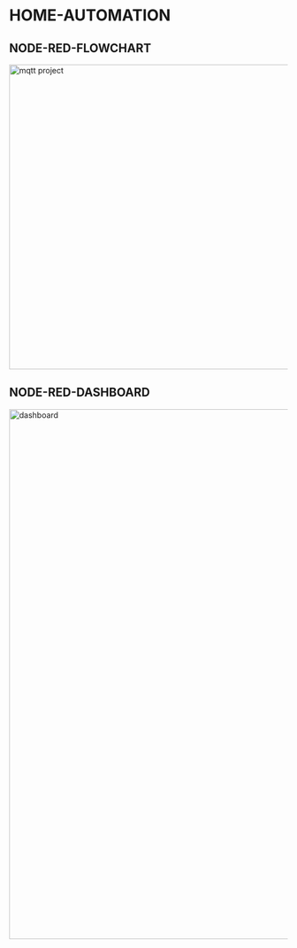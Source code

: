 # HOME-AUTOMATION

## NODE-RED-FLOWCHART
<img width="551" alt="mqtt project" src="https://user-images.githubusercontent.com/53862641/103437212-c74dfd00-4c4a-11eb-8d1e-1deca30e0cdc.png">


## NODE-RED-DASHBOARD

<img width="958" alt="dashboard" src="https://user-images.githubusercontent.com/53862641/103437257-7985c480-4c4b-11eb-8103-05685ff37ef7.png">

